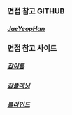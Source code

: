 ### 면접 참고 GITHUB

##### [JaeYeopHan](https://github.com/JaeYeopHan/Interview_Question_for_Beginner)
### 면접 참고 사이트

##### [잡이룸](https://www.joberum.com/?pc=1)
##### [잡플래닛](https://www.jobplanet.co.kr/welcome/index)
##### [블라인드](https://www.teamblind.com/kr/)
